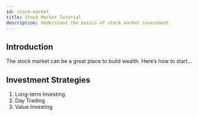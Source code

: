 ```yaml
---
id: stock-market
title: Stock Market Tutorial
description: Understand the basics of stock market investment.
---
```

## Introduction
The stock market can be a great place to build wealth. Here’s how to start...

## Investment Strategies
1. Long-term Investing
2. Day Trading
3. Value Investing
